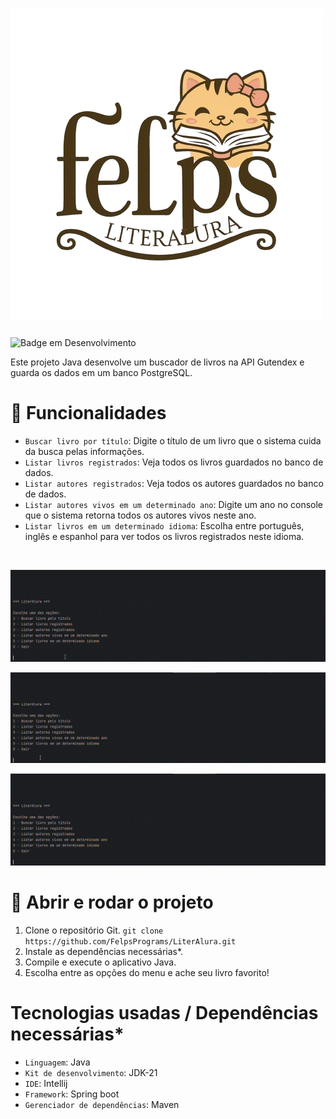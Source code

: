# ![](https://github.com/FelpsPrograms/LiterAlura/blob/main/liter_logo.png)


![Badge em Desenvolvimento](http://img.shields.io/static/v1?label=STATUS&message=TERMINADO&color=GREEN&style=for-the-badge)

Este projeto Java desenvolve um buscador de livros na API Gutendex e guarda os dados em um banco PostgreSQL.

# :bookmark: Funcionalidades

- `Buscar livro por título`: Digite o título de um livro que o sistema cuida da busca pelas informações.
- `Listar livros registrados`: Veja todos os livros guardados no banco de dados.
- `Listar autores registrados`: Veja todos os autores guardados no banco de dados.
- `Listar autores vivos em um determinado ano`: Digite um ano no console que o sistema retorna todos os autores vivos neste ano.
- `Listar livros em um determinado idioma`: Escolha entre português, inglês e espanhol para ver todos os livros registrados neste idioma.
<br>

![func_gif](https://github.com/FelpsPrograms/LiterAlura/blob/main/funcionalidade1_gravacao.gif)
<br>

![func_gif](https://github.com/FelpsPrograms/LiterAlura/blob/main/funcionalidade2_gravacao.gif)
<br>

![func_gif](https://github.com/FelpsPrograms/LiterAlura/blob/main/funcionalidade3_gravacao.gif)
<br>

# 📁 Abrir e rodar o projeto

1. Clone o repositório Git. `git clone https://github.com/FelpsPrograms/LiterAlura.git`
2. Instale as dependências necessárias*.
3. Compile e execute o aplicativo Java.
4. Escolha entre as opções do menu e ache seu livro favorito!

# Tecnologias usadas / Dependências necessárias*

- `Linguagem`: Java
- `Kit de desenvolvimento`: JDK-21
- `IDE`: Intellij
- `Framework`: Spring boot
- `Gerenciador de dependências`: Maven
